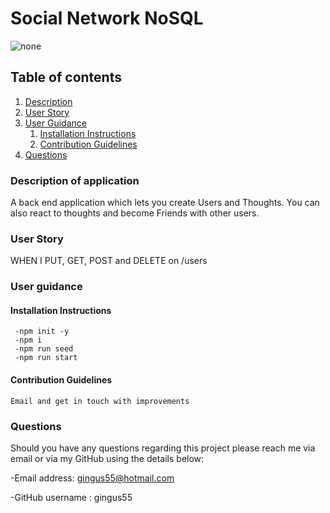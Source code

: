 # Social Network NoSQL

![none](https://img.shields.io/static/v1?label=none&message=License&color=green)

## Table of contents

1. [Description](#description)
2. [User Story](#user-story)
3. [User Guidance](#guidance)
   1. [Installation Instructions](#installation)
   2. [Contribution Guidelines](#contribution)
4. [Questions](#questions)

<a id="description"></a>

### Description of application

A back end application which lets you create Users and Thoughts. You can also react to thoughts and become Friends with other users.

<a id="user-story"></a>

### User Story

WHEN I PUT, GET, POST and DELETE on /users

<a id="guidance"></a>

### User guidance

<a id="installation"></a>

#### Installation Instructions

```
 -npm init -y
 -npm i
 -npm run seed
 -npm run start
```

<a id="contribution"></a>

#### Contribution Guidelines

    Email and get in touch with improvements

<a id="questions"></a>

### Questions

Should you have any questions regarding this project please reach me via email or via my GitHub using the details below:

-Email address: gingus55@hotmail.com

-GitHub username : gingus55
